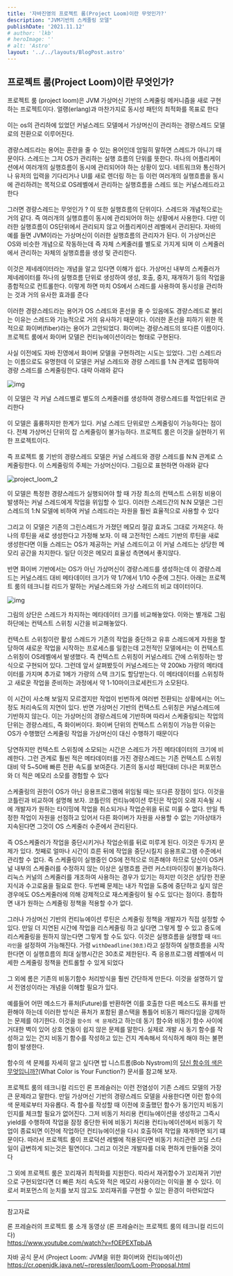 ```yaml
---
title: '자바진영의 프로젝트 룸(Project Loom)이란 무엇인가?'
description: "JVM기반의 스케줄링 모델"
publishDate: '2021.11.12'
# author: 'lkb'
# heroImage: ''
# alt: 'Astro'
layout: '../../layouts/BlogPost.astro'
---
```


## 프로젝트 룸(Project Loom)이란 무엇인가?

프로젝트 룸 (project loom)은 JVM 가상머신 기반의 스케줄링 메커니즘을 새로 구현하는 프로젝트이다. 얼랭(erlang)과 마찬가지로 동시성 패턴의 최적화를 목표로 한다\
\
이는 os의 관리하에 있었던 커널스레드 모델에서 가상머신이 관리하는 경량스레드 모델로의 전환으로 이루어진다.\
\
경량스레드라는 용어는 혼란을 줄 수 있는 용어인데 엄밀히 말하면 스레드가 아니기 때문이다. 스레드는 그저 OS가 관리하는 실행 흐름의 단위를 뜻한다. 하나의 어플리케이션에서 여러개의 실행흐름이 동시에 관리되어야 하는 상황이 있다. 네트워크와 통신하거나 유저의 입력을 기다리거나 UI를 새로 렌더링 하는 등 이런 여러개의 실행흐름을 동시에 관리하려는 목적으로 OS레벨에서 관리하는 실행흐름을 스레드 또는 커널스레드라고 한다\
\
그러면 경량스레드는 무엇인가 ? 이 또한 실행흐름의 단위이다. 스레드와 개념적으로는 거의 같다. 즉 여러개의 실행흐름이 동시에 관리되어야 하는 상황에서 사용한다. 다만 이러한 실행흐름이 OS단위에서 관리되지 않고 어플리케이션 레벨에서 관리된다. 자바의 예를 들면 JVM이라는 가상머신이 이러한 실행흐름의 관리자가 된다. 이 가상머신은 OS와 비슷한 개념으로 작동하는데 즉 자체 스케줄러를 별도로 가지게 되며 이 스케줄러에서 관리하는 자체의 실행흐름을 생성 및 관리한다.\
\
이것은 제네레이터라는 개념을 알고 있다면 이해가 쉽다. 가상머신 내부의 스케줄러가 제네레이터를 하나의 실행흐름 단위로 생성하여 생성, 호출, 중지, 재개하기 등의 작업을 종합적으로 컨트롤한다. 이렇게 하면 마치 OS에서 스레드를 사용하여 동시성을 관리하는 것과 거의 유사한 효과를 준다\
\
이러한 경량스레드라는 용어가 OS 스레드와 혼선을 줄 수 있음에도 경량스레드로 불리는 이유는 스레드와 기능적으로 거의 유사하기 때문이다. 이러한 혼선을 피하기 위한 목적으로 화이버(fiber)라는 용어가 고안되었다. 화이버는 경량스레드의 또다른 이름이다. 프로젝트 룸에서 화이버 모델은 컨티뉴에이션이라는 형태로 구현된다.\
\
사실 이전에도 자바 진영에서 화이버 모델을 구현하려는 시도는 있었다. 그린 스레드라는 이름으로도 유명한데 이 모델은 커널 스레드와 경량 스레드를 1:N 관계로 맵핑하여 경량 스레드를 스케줄링한다. 대략 아래와 같다

<!-- ![img](../assets/blog/211112_project_loom/project_loom_1.png) -->
![img](/assets/blog/211112_project_loom/project_loom_1.png)

이 모델은 각 커널 스레드별로 별도의 스케줄러를 생성하여 경량스레드를 작업단위로 관리한다\
\
이 모델은 훌륭하지만 한계가 있다. 커널 스레드 단위로만 스케줄링이 가능하다는 점이다. 전체 가상머신 단위의 잡 스케줄링이 불가능하다. 프로젝트 룸은 이것을 실현하기 위한 프로젝트이다.\
\
즉 프로젝트 룸 기반의 경량스레드 모델은 커널 스레드와 경량 스레드를 N:N 관계로 스케줄링한다. 이 스케줄링의 주체는 가상머신이다. 그림으로 표현하면 아래와 같다

![project_loom_2](/assets/blog/211112_project_loom/project_loom_2.jpg)

이 모델은 특정한 경량스레드가 실행되어야 할 때 가장 최소의 컨텍스트 스위칭 비용이 발생하는 커널 스레드에게 작업을 위임할 수 있다. 이러한 스레드간의 N:N 모델은 그린스레드의 1:N 모델에 비하여 커널 스레드라는 자원을 훨씬 효율적으로 사용할 수 있다\
\
그리고 이 모델은 기존의 그린스레드가 가졌던 메모리 절감 효과도 그대로 가져온다. 하나의 루틴을 새로 생성한다고 가정해 보자. 이 때 고전적인 스레드 기반의 루틴을 새로 생성한다면 이들 스레드는 OS가 제공하는 커널 스레드이고 이 커널 스레드는 상당한 메모리 공간을 차지한다. 일단 이것은 메모리 효율성 측면에서 좋지않다.\
\
반면 화이버 기반에서는 OS가 아닌 가상머신이 경량스레드를 생성하는데 이 경량스레드는 커널스레드 대비 메타데이터 크기가 약 1/7에서 1/10 수준에 그친다. 아래는 프로젝트 룸의 테크니컬 리드가 말하는 커널스레드와 가상 스레드의 비교 데이터이다.

<!-- assets\blog\211112_project_loom -->
![img](/assets/blog/211112_project_loom/project_loom_3_mod.jpg)


그림의 상단은 스레드가 차지하는 메타데이터 크기를 비교해놓았다. 이와는 별개로 그림 하단에는 컨텍스트 스위칭 시간을 비교해놓았다.\
\
컨텍스트 스위칭이란 활성 스레드가 기존의 작업을 중단하고 유휴 스레드에게 자원을 할당하여 새로운 작업을 시작하는 프로세스를 일컫는데 고전적인 모델에서는 이 컨텍스트 스위칭이 OS레벨에서 발생했다. 즉 컨텍스트 스위칭이 커널스레드 간에 스위칭하는 방식으로 구현되어 있다. 그런데 앞서 살펴봤듯이 커널스레드는 약 200kb 가량의 메타데이터를 가지며 추가로 1메가 가량의 스택 크기도 할당받는다. 이 메타데이터를 스위칭하고 새로운 작업을 준비하는 과정에서 약 1-10마이크로세컨드가 소모된다.\
\
이 시간이 사소해 보일지 모르겠지만 작업이 빈번하게 여러번 전환되는 상황에서는 어느정도 처리속도의 지연이 있다.
반면 가상머신 기반의 컨텍스트 스위칭은 커널스레드에 기반하지 않는다. 이는 가상머신의 경량스레드에 기반하며 따라서 스케줄링되는 작업의 단위는 경량스레드, 즉 화이버이다. 화이버 단위의 컨텍스트 스위칭이 가능한 이유는 OS가 수행했던 스케줄링 작업을 가상머신이 대신 수행하기 때문이다\
\
당연하지만 컨텍스트 스위칭에 소모되는 시간은 스레드가 가진 메타데이터의 크기에 비례한다. 그런 관계로 훨씬 적은 메타데이터를 가진 경량스레드는 기존 컨텍스트 스위칭 대비 약 5~50배 빠른 전환 속도를 보여준다. 기존의 동시성 패턴대비 더나은 퍼포먼스와 더 적은 메모리 소모를 경험할 수 있다\
\
스케줄링의 권한이 OS가 아닌 응용프로그램에 위임될 때는 또다른 장점이 있다. 이것을 코틀린과 비교하여 설명해 보자. 코틀린의 컨티뉴에이션 루틴은 작업이 오래 지속될 시에 개발자가 원하는 타이밍에 작업을 취소되거나 작업순위을 뒤로 미룰 수 없다. 만일 특정한 작업이 자원을 선점하고 있어서 다른 화이버가 자원을 사용할 수 없는 기아상태가 지속된다면 그것이 OS 스케줄러 수준에서 관리된다.\
\
즉 OS스케줄러가 작업을 중단시키거나 작업순위를 뒤로 미루게 된다. 이것은 두가지 문제가 있다. 첫째로 얼마나 시간이 흐른 뒤에 작업을 중단시킬지 응용프로그램 수준에서 관리할 수 없다. 즉 스케줄링이 실행중인 OS에 전적으로 의존해야 하므로 당신이 OS커널 내부의 스케줄러를 수정하지 않는 이상은 실행흐름 관련 커스터마이징이 불가능하다. 리눅스 커널의 스케줄러를 개조하여 사용하는 경우가 있기는 하지만 이것은 상당한 전문지식과 수고로움을 필요로 한다. 두번째 문제는 내가 작업을 도중에 중단하고 싶지 않은 경우에도 OS스케줄러에 의해 강제적으로 재스케줄링이 될 수도 있다는 점이다. 종합하면 내가 원하는 스케줄링 정책을 적용할 수가 없다.\
\
그러나 가상머신 기반의 컨티뉴에이션 루틴은 스케줄링 정책을 개발자가 직접 설정할 수 있다. 만일 더 지연된 시간에 작업을 리스케줄링 하고 싶다면 그렇게 할 수 있고 중도에 리스케줄링을 원하지 않는다면 그렇게 할 수도 있다. 이것은 실행흐름을 실행할 때 `데드라인`을 설정하여 가능해진다. 가령 `withDeadline(30초)`라고 설정하여 실행흐름을 시작한다면 이 실행흐름의 최대 실행시간은 30초로 제한된다. 즉 응용프로그램 레벨에서 미세한 스케줄링 정책을 컨트롤할 수 있게 되었다\
\
그 외에 롬은 기존의 비동기함수 처리방식을 훨씬 간단하게 만든다. 이것을 설명하기 앞서 전염성이라는 개념을 이해할 필요가 있다.\
\
예를들어 어떤 메소드가 퓨처(Future)를 반환하면 이를 호출한 다른 메소드도 퓨처를 반환해야 하는데 이러한 방식은 퓨처가 포함된 콜스택을 통틀어 비동기 패러다임을 강제하는 문제를 야기한다.
이것을 `함수의 색 문제`라고 하는데 동기 함수와 비동기 함수 사이에 거대한 벽이 있어 상호 연동이 쉽지 않은 문제를 말한다. 실제로 개발 시 동기 함수를 작성하고 있는 건지 비동기 함수를 작성하고 있는 건지 계속해서 의식하게 해야 하는 불편함이 발생한다.\
\
함수의 색 문제를 자세히 알고 싶다면 밥 니스트롬(Bob Nystrom)의 [당신 함수의 색은 무엇입니까?](http://journal.stuffwithstuff.com/2015/02/01/what-color-is-your-function/)(What Color is Your Function?) 문서를 참고해 보자.\
\
프로젝트 룸의 테크니컬 리드인 론 프레슬러는 이런 전염성이 기존 스레드 모델의 가장 큰 문제라고 말한다.
만일 가상머신 기반의 경량스레드 모델을 사용한다면 이런 함수의 색 문제로부터 자유롭다. 즉 함수를 작성할 때 이전에 호출했던 함수가 동기인지 비동기인지를 체크할 필요가 없어진다. 그저 비동기 처리용 컨티뉴에이션을 생성하고 그즉시 yield를 수행하여 작업을 잠정 중단한 뒤에 비동기 처리용 컨티뉴에이션에서 비동기 작업이 종료되면 이전에 작업하던 컨티뉴에이션을 다시 호출하여 작업을 재개하면 되기 떄문이다. 따라서 프로젝트 룸이 프로덕션 레벨에 적용된다면 비동기 처리관련 코딩 스타일이 급변하게 되는것은 필연이다. 그리고 이것은 개발자를 더욱 편하게 만들어줄 것이다\
\
그 외에 프로젝트 룸은 꼬리재귀 최적화를 지원한다. 따라서 재귀함수가 꼬리재귀 기반으로 구현되었다면 더 빠른 처리 속도와 적은 메모리 사용이라는 이익을 볼 수 있다. 이로서 퍼포먼스의 눈치를 보지 않고도 꼬리재귀를 구현할 수 있는 환경이 마련되었다

---

참고자료

론 프레슬러의 프로젝트 룸 소개 동영상 (론 프레슬러는 프로젝트 룸의 테크니컬 리드이다)\
https://www.youtube.com/watch?v=fOEPEXTpbJA

자바 공식 문서 (Project Loom: JVM을 위한 화이버와 컨티뉴에이션)\
https://cr.openjdk.java.net/~rpressler/loom/Loom-Proposal.html
